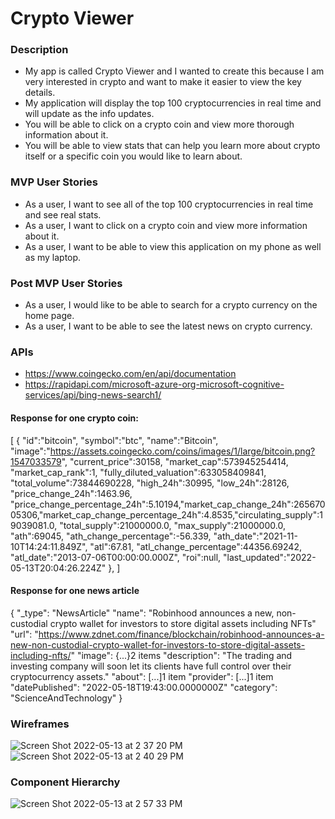 # Crypto Viewer

### Description
- My app is called Crypto Viewer and I wanted to create this because I am very interested in crypto and want to make it easier to view the key details.
- My application will display the top 100 cryptocurrencies in real time and will update as the info updates.
- You will be able to click on a crypto coin and view more thorough information about it.
- You will be able to view stats that can help you learn more about crypto itself or a specific coin you would like to learn about.

### MVP User Stories
- As a user, I want to see all of the top 100 cryptocurrencies in real time and see real stats.
- As a user, I want to click on a crypto coin and view more information about it.
- As a user, I want to be able to view this application on my phone as well as my laptop.

### Post MVP User Stories
- As a user, I would like to be able to search for a crypto currency on the home page.
- As a user, I want to be able to see the latest news on crypto currency.

### APIs
- https://www.coingecko.com/en/api/documentation
- https://rapidapi.com/microsoft-azure-org-microsoft-cognitive-services/api/bing-news-search1/

#### Response for one crypto coin: 
[
    {
        "id":"bitcoin",
        "symbol":"btc",
        "name":"Bitcoin",
        "image":"https://assets.coingecko.com/coins/images/1/large/bitcoin.png?1547033579",
        "current_price":30158,
        "market_cap":573945254414,
        "market_cap_rank":1,
        "fully_diluted_valuation":633058409841,
        "total_volume":73844690228,
        "high_24h":30995,
        "low_24h":28126,
        "price_change_24h":1463.96,
        "price_change_percentage_24h":5.10194,"market_cap_change_24h":26567005306,"market_cap_change_percentage_24h":4.8535,"circulating_supply":19039081.0,
        "total_supply":21000000.0,
        "max_supply":21000000.0,
        "ath":69045,
        "ath_change_percentage":-56.339,
        "ath_date":"2021-11-10T14:24:11.849Z",
        "atl":67.81,
        "atl_change_percentage":44356.69242,
        "atl_date":"2013-07-06T00:00:00.000Z",
        "roi":null,
        "last_updated":"2022-05-13T20:04:26.224Z"
    },
]

#### Response for one news article
{
    "_type": "NewsArticle"
    "name": "Robinhood announces a new, non-custodial crypto wallet for investors to store digital assets including NFTs"
    "url": "https://www.zdnet.com/finance/blockchain/robinhood-announces-a-new-non-custodial-crypto-wallet-for-investors-to-store-digital-assets-including-nfts/"
    "image": {...}2 items
    "description": "The trading and investing company will soon let its clients have full control over their cryptocurrency assets."
    "about": [...]1 item
    "provider": [...]1 item
    "datePublished": "2022-05-18T19:43:00.0000000Z"
    "category": "ScienceAndTechnology"
}

### Wireframes
![Screen Shot 2022-05-13 at 2 37 20 PM](https://user-images.githubusercontent.com/91819733/168378465-ea25f418-a6f7-4c41-af7c-9108d1bd7f89.png)
![Screen Shot 2022-05-13 at 2 40 29 PM](https://user-images.githubusercontent.com/91819733/168378500-c56b33c7-1a77-4fd1-9e2b-ebfc4aa3edbe.png)

### Component Hierarchy
![Screen Shot 2022-05-13 at 2 57 33 PM](https://user-images.githubusercontent.com/91819733/168380883-340a6636-df62-4bd1-980d-4ba3d7352aaf.png)
